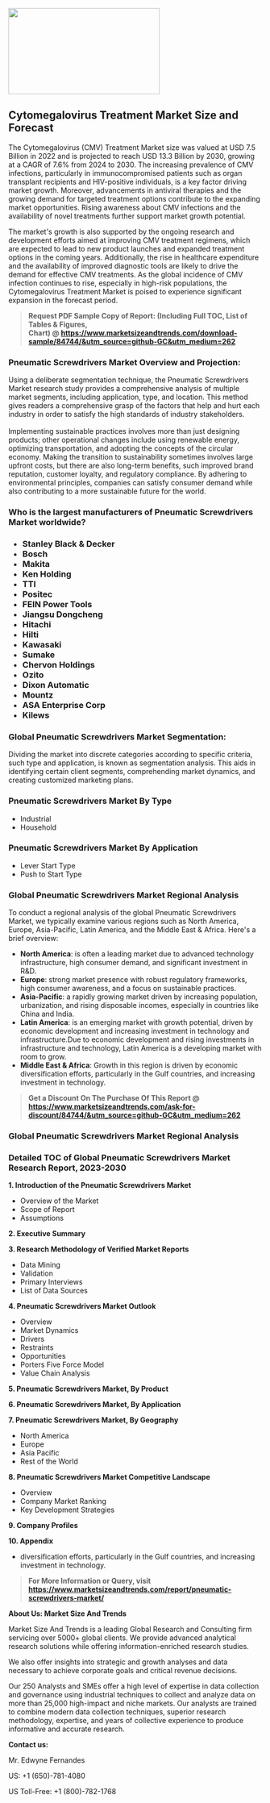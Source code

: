 <p><img class="alignnone size-medium wp-image-20088" src="https://ffe5etoiles.com/wp-content/uploads/2024/12/MST1-300x171.png" alt="" width="300" height="171" /></p><h2>Cytomegalovirus Treatment Market Size and Forecast</h2><p>The Cytomegalovirus (CMV) Treatment Market size was valued at USD 7.5 Billion in 2022 and is projected to reach USD 13.3 Billion by 2030, growing at a CAGR of 7.6% from 2024 to 2030. The increasing prevalence of CMV infections, particularly in immunocompromised patients such as organ transplant recipients and HIV-positive individuals, is a key factor driving market growth. Moreover, advancements in antiviral therapies and the growing demand for targeted treatment options contribute to the expanding market opportunities. Rising awareness about CMV infections and the availability of novel treatments further support market growth potential.</p><p>The market's growth is also supported by the ongoing research and development efforts aimed at improving CMV treatment regimens, which are expected to lead to new product launches and expanded treatment options in the coming years. Additionally, the rise in healthcare expenditure and the availability of improved diagnostic tools are likely to drive the demand for effective CMV treatments. As the global incidence of CMV infection continues to rise, especially in high-risk populations, the Cytomegalovirus Treatment Market is poised to experience significant expansion in the forecast period.</p></p><blockquote id="" class=""><strong>Request PDF Sample Copy of Report: (Including Full TOC, List of Tables &amp; Figures, Chart)&nbsp;@&nbsp;<strong><a href="https://www.marketsizeandtrends.com/download-sample/84744/&utm_source=github-GC&utm_medium=262" target="_blank">https://www.marketsizeandtrends.com/download-sample/84744/&utm_source=github-GC&utm_medium=262</a></strong></strong></blockquote><h3 id="" class="">Pneumatic Screwdrivers Market&nbsp;Overview and Projection:</h3><p id="" class="">Using a deliberate segmentation technique, the Pneumatic Screwdrivers Market research study provides a comprehensive analysis of multiple market segments, including application, type, and location. This method gives readers a comprehensive grasp of the factors that help and hurt each industry in order to satisfy the high standards of industry stakeholders. <br /> <br />Implementing sustainable practices involves more than just designing products; other operational changes include using renewable energy, optimizing transportation, and adopting the concepts of the circular economy. Making the transition to sustainability sometimes involves large upfront costs, but there are also long-term benefits, such improved brand reputation, customer loyalty, and regulatory compliance. By adhering to environmental principles, companies can satisfy consumer demand while also contributing to a more sustainable future for the world.</p><h3 id="" class="">Who is the largest manufacturers of&nbsp;Pneumatic Screwdrivers Market worldwide?</h3><h3 class=""><p><ul><li>Stanley Black & Decker </li><li> Bosch </li><li> Makita </li><li> Ken Holding </li><li> TTI </li><li> Positec </li><li> FEIN Power Tools </li><li> Jiangsu Dongcheng </li><li> Hitachi </li><li> Hilti </li><li> Kawasaki </li><li> Sumake </li><li> Chervon Holdings </li><li> Ozito </li><li> Dixon Automatic </li><li> Mountz </li><li> ASA Enterprise Corp </li><li> Kilews</li></ul></p></h3><h3 id="" class="">Global&nbsp;Pneumatic Screwdrivers Market Segmentation:</h3><p id="" class="">Dividing the market into discrete categories according to specific criteria, such type and application, is known as segmentation analysis. This aids in identifying certain client segments, comprehending market dynamics, and creating customized marketing plans.</p><h3 id="" class="">Pneumatic Screwdrivers Market&nbsp;By Type</h3><p><p><ul><li>Industrial</li><li> Household</p></li></ul></p></p><h3 id="" class="">Pneumatic Screwdrivers Market&nbsp;By Application</h3><p class=""><p><ul><li>Lever Start Type</li><li> Push to Start Type</li></ul></p></p><h3 id="" class="">Global Pneumatic Screwdrivers Market Regional Analysis</h3><p id="" class="">To conduct a regional analysis of the global Pneumatic Screwdrivers Market, we typically examine various regions such as North America, Europe, Asia-Pacific, Latin America, and the Middle East &amp; Africa. Here's a brief overview:</p><ul><li><strong>North America</strong>: is often a leading market due to advanced technology infrastructure, high consumer demand, and significant investment in R&amp;D.</li><li><strong>Europe</strong>: strong market presence with robust regulatory frameworks, high consumer awareness, and a focus on sustainable practices.</li><li><strong>Asia-Pacific</strong>: a rapidly growing market driven by increasing population, urbanization, and rising disposable incomes, especially in countries like China and India.</li><li><strong>Latin America</strong>: is an emerging market with growth potential, driven by economic development and increasing investment in technology and infrastructure.Due to economic development and rising investments in infrastructure and technology, Latin America is a developing market with room to grow.</li><li><strong>Middle East &amp; Africa</strong>: Growth in this region is driven by economic diversification efforts, particularly in the Gulf countries, and increasing investment in technology.</li></ul><blockquote id="" class=""><strong>Get a Discount On The Purchase Of This Report @ <strong><a href="https://www.marketsizeandtrends.com/ask-for-discount/84744/&utm_source=github-GC&utm_medium=262" target="_blank">https://www.marketsizeandtrends.com/ask-for-discount/84744/&utm_source=github-GC&utm_medium=262</a></strong></strong></blockquote><h3 id="" class="">Global Pneumatic Screwdrivers Market Regional Analysis</h3><h3 id="" class="">Detailed TOC of Global Pneumatic Screwdrivers Market Research Report, 2023-2030</h3><p id="" class=""><strong>1. Introduction of the Pneumatic Screwdrivers Market</strong></p><ul><li>Overview of the Market</li><li>Scope of Report</li><li>Assumptions</li></ul><p id="" class=""><strong>2. Executive Summary</strong></p><p id="" class=""><strong>3. Research Methodology of Verified Market Reports</strong></p><ul><li>Data Mining</li><li>Validation</li><li>Primary Interviews</li><li>List of Data Sources</li></ul><p id="" class=""><strong>4. Pneumatic Screwdrivers Market Outlook</strong></p><ul><li>Overview</li><li>Market Dynamics</li><li>Drivers</li><li>Restraints</li><li>Opportunities</li><li>Porters Five Force Model</li><li>Value Chain Analysis</li></ul><p id="" class=""><strong>5. Pneumatic Screwdrivers Market, By Product</strong></p><p id="" class=""><strong>6. Pneumatic Screwdrivers Market, By Application</strong></p><p id="" class=""><strong>7. Pneumatic Screwdrivers Market, By Geography</strong></p><ul><li>North America</li><li>Europe</li><li>Asia Pacific</li><li>Rest of the World</li></ul><p id="" class=""><strong>8. Pneumatic Screwdrivers Market Competitive Landscape</strong></p><ul><li>Overview</li><li>Company Market Ranking</li><li>Key Development Strategies</li></ul><p id="" class=""><strong>9. Company Profiles</strong></p><p id="" class=""><strong>10. Appendix</strong></p><ul><li>diversification efforts, particularly in the Gulf countries, and increasing investment in technology.</li></ul><blockquote id="" class=""><strong>For More Information or Query, visit <strong><strong><a href="https://www.marketsizeandtrends.com/report/pneumatic-screwdrivers-market/" target="_blank">https://www.marketsizeandtrends.com/report/pneumatic-screwdrivers-market/</a></strong></strong></strong></blockquote><p id="" class=""><strong>About Us: Market Size And Trends</strong></p><p id="" class="">Market Size And Trends is a leading Global Research and Consulting firm servicing over 5000+ global clients. We provide advanced analytical research solutions while offering information-enriched research studies.</p><p id="" class="">We also offer insights into strategic and growth analyses and data necessary to achieve corporate goals and critical revenue decisions.</p><p id="" class="">Our 250 Analysts and SMEs offer a high level of expertise in data collection and governance using industrial techniques to collect and analyze data on more than 25,000 high-impact and niche markets. Our analysts are trained to combine modern data collection techniques, superior research methodology, expertise, and years of collective experience to produce informative and accurate research.</p><p id="" class=""><strong>Contact us:</strong></p><p id="" class="">Mr. Edwyne Fernandes</p><p id="" class="">US: +1 (650)-781-4080</p><p id="" class="">US Toll-Free: +1 (800)-782-1768</p>
